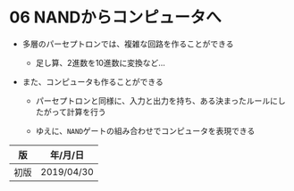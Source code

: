 06 NANDからコンピュータへ
======================

* 多層のパーセプトロンでは、複雑な回路を作ることができる

  * 足し算、2進数を10進数に変換など...

* また、コンピュータも作ることができる

  * パーセプトロンと同様に、入力と出力を持ち、ある決まったルールにしたがって計算を行う

  * ゆえに、`NAND`ゲートの組み合わせでコンピュータを表現できる



| 版   | 年/月/日   |
| ---- | ---------- |
| 初版 | 2019/04/30 |
